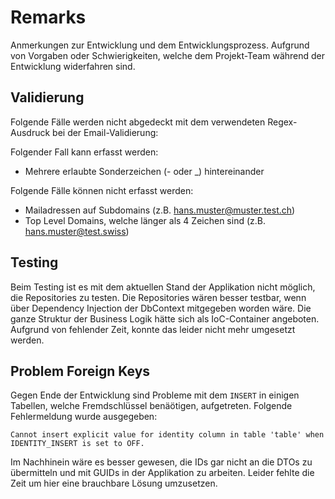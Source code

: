 # Remarks
Anmerkungen zur Entwicklung und dem Entwicklungsprozess. Aufgrund von Vorgaben oder Schwierigkeiten, welche dem Projekt-Team während der Entwicklung widerfahren sind.

## Validierung
Folgende Fälle werden nicht abgedeckt mit dem verwendeten Regex-Ausdruck bei der Email-Validierung:

Folgender Fall kann erfasst werden:

- Mehrere erlaubte Sonderzeichen (- oder _) hintereinander

Folgende Fälle können nicht erfasst werden:

- Mailadressen auf Subdomains (z.B. hans.muster@muster.test.ch)
- Top Level Domains, welche länger als 4 Zeichen sind (z.B. hans.muster@test.swiss)

## Testing
Beim Testing ist es mit dem aktuellen Stand der Applikation nicht möglich, die Repositories zu testen. Die Repositories wären besser testbar, wenn über Dependency Injection der DbContext mitgegeben worden wäre. Die ganze Struktur der Business Logik hätte sich als IoC-Container angeboten. Aufgrund von fehlender Zeit, konnte das leider nicht mehr umgesetzt werden. 

## Problem Foreign Keys
Gegen Ende der Entwicklung sind Probleme mit dem `INSERT` in einigen Tabellen, welche Fremdschlüssel benäötigen, aufgetreten. Folgende Fehlermeldung wurde ausgegeben:

```Cannot insert explicit value for identity column in table 'table' when IDENTITY_INSERT is set to OFF.```

Im Nachhinein wäre es besser gewesen, die IDs gar nicht an die DTOs zu übermitteln und mit GUIDs in der Applikation zu arbeiten. Leider fehlte die Zeit um hier eine brauchbare Lösung umzusetzen.